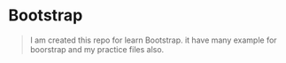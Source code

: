 # Bootstrap
> I am created this repo for learn Bootstrap.
> it have many example for boorstrap and my practice files also.
